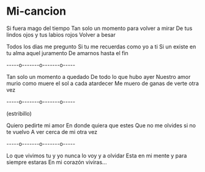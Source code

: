 # Mi-cancion

  Si fuera mago del tiempo
Tan solo un momento para volver a mirar
De tus lindos ojos y tus labios rojos
Volver a besar

  Todos los dias me pregunto
Si tu me recuerdas como yo a ti
Si un existe en tu alma aquel juramento
De amarnos hasta el fin

-----o-------o-------o-----

  Tan solo un momento a quedado
De todo lo que hubo ayer
Nuestro amor murio como muere el sol a cada atardecer
Me muero de ganas de verte otra vez

-----o-------o-------o-----

(estribillo)

  Quiero pedirte mi amor
En donde quiera que estes
Que no me olvides si no te vuelvo
A ver cerca de mi otra vez

-----o-------o-------o-----

  Lo que vivimos tu y yo nunca lo voy y a olvidar
Esta en mi mente y para siempre estaras
En mi corazón viviras...
